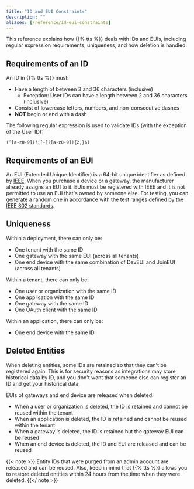 ```yaml
---
title: "ID and EUI Constraints"
description: ""
aliases: [/reference/id-eui-constraints]
---
```


This reference explains how {{% tts %}} deals with IDs and EUIs, including regular expression requirements, uniqueness, and how deletion is handled.

<!--more-->

## Requirements of an ID

An ID in {{% tts %}} must:

- Have a length of between 3 and 36 characters (inclusive)
  - Exception: User IDs can have a length between 2 and 36 characters (inclusive)
- Consist of lowercase letters, numbers, and non-consecutive dashes
- **NOT** begin or end with a dash

The following regular expression is used to validate IDs (with the exception of the User ID):

`(^[a-z0-9](?:[-]?[a-z0-9]){2,}$)`

## Requirements of an EUI

An EUI (Extended Unique Identifier) is a 64-bit unique identifier as defined by [IEEE](https://standards.ieee.org/wp-content/uploads/import/documents/tutorials/eui.pdf). When you purchase a device or a gateway, the manufacturer already assigns an EUI to it. EUIs must be registered with IEEE and it is not permitted to use an EUI that's owned by someone else.
For testing, you can generate a random one in accordance with the test ranges defined by the [IEEE 802 standards](https://ieee802.org/).

## Uniqueness

Within a deployment, there can only be:

- One tenant with the same ID
- One gateway with the same EUI (across all tenants)
- One end device with the same combination of DevEUI and JoinEUI (across all tenants)

Within a tenant, there can only be:

- One user or organization with the same ID
- One application with the same ID
- One gateway with the same ID
- One OAuth client with the same ID

Within an application, there can only be:

- One end device with the same ID

## Deleted Entities

When deleting entities, some IDs are retained so that they can't be registered again. This is for security reasons as integrations may store historical data by ID, and you don't want that someone else can register an ID and get your historical data.

EUIs of gateways and end device are released when deleted.

- When a user or organization is deleted, the ID is retained and cannot be reused within the tenant
- When an application is deleted, the ID is retained and cannot be reused within the tenant
- When a gateway is deleted, the ID is retained but the gateway EUI can be reused
- When an end device is deleted, the ID and EUI are released and can be reused

{{< note >}} Entity IDs that were purged from an admin account are released and can be reused. Also, keep in mind that {{% tts %}} allows you to restore deleted entities within 24 hours from the time when they were deleted. {{</ note >}}
